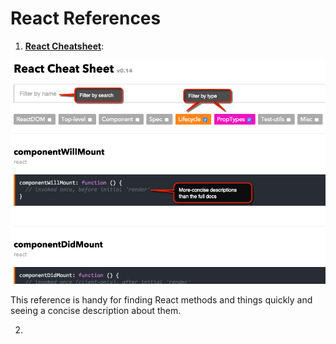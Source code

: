 # React References

1. [**React Cheatsheet**](http://chantastic.github.io/react-cheat-sheet/):

 ![](_assets/react-cheatsheet.png)
 
 This reference is handy for finding React methods and things quickly and seeing a concise description about them. 
 
2. 